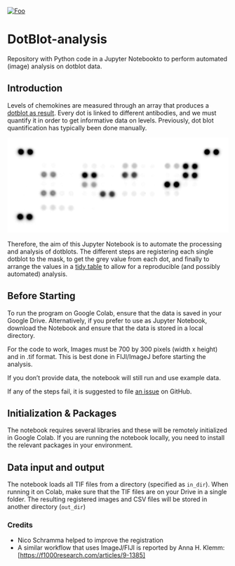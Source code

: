 


[![Foo](https://colab.research.google.com/assets/colab-badge.svg)](https://colab.research.google.com/github/JoachimGoedhart/DotBlot-analysis/blob/main/DotBlot_analysis.ipynb)


# DotBlot-analysis

Repository with Python code in a Jupyter Notebookto to perform automated (image) analysis on dotblot data.

## Introduction 
Levels of chemokines are measured through an array that produces a [dotblot as result](https://www.rndsystems.com/products/proteome-profiler-human-cytokine-array-kit_ary005b). Every dot is linked to different antibodies, and we must quantify it in order to get informative data on levels. Previously, dot blot quantification has typically been done manually.

![](https://raw.githubusercontent.com/JoachimGoedhart/DotBlot-analysis/main/Dotblot_Example-data.png)

Therefore, the aim of this Jupyter Notebook is to automate the processing and analysis of dotblots. The different steps are registering each single dotblot to the mask, to get the grey value from each dot, and finally to arrange the values in a [tidy table](https://thenode.biologists.com/converting-excellent-spreadsheets-tidy-data/education/) to allow for a reproducible (and possibly automated) analysis.

## Before Starting 

To run the program on Google Colab, ensure that the data is saved in your Google Drive. Alternatively, if you prefer to use as Jupyter Notebook, download the Notebook and ensure that the data is stored in a local directory.

For the code to work, Images must be 700 by 300 pixels (width x height) and in .tif format. This is best done in FIJI/ImageJ before starting the analysis. 

If you don’t provide data, the notebook will still run and use example data.

If any of the steps fail, it is suggested to file [an issue](https://github.com/JoachimGoedhart/DotBlot-analysis/issues) on GitHub. 

## Initialization & Packages

The notebook requires several libraries and these will be remotely initialized in Google Colab. If you are running the notebook locally, you need to install the relevant packages in your environment.

## Data input and output 

The notebook loads all TIF files from a directory (specified as `in_dir`). When running it on Colab, make sure that the TIF files are on your Drive in a single folder. The resulting registered images and CSV files will be stored in another directory (`out_dir`)


### Credits

- Nico Schramma helped to improve the registration
- A similar workflow that uses ImageJ/FIJI is reported by Anna H. Klemm: [https://f1000research.com/articles/9-1385]



